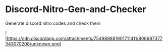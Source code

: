 # Discord-Nitro-Gen-and-Checker
Generate discord nitro codes and check them

![https://cdn.discordapp.com/attachments/754989881901711411/806987377343070208/unknown.png]
